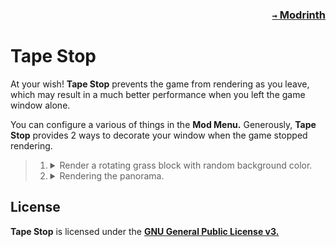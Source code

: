 ### <p align=right>[`→` Modrinth](https://modrinth.com/mod/tapestop)</p>

# Tape Stop

At your wish! **Tape Stop** prevents the game from rendering as you leave, which may result in a much better performance when you left the game window alone.

You can configure a various of things in the **Mod Menu.** Generously, **Tape Stop** provides 2 ways to decorate your window when the game stopped rendering.

<blockquote>
  <ol>
    <li>
      <details>
        <summary>
          Render a rotating grass block with random background color.
        </summary>
        <img src="https://github.com/KrLite/Tape-Stop/blob/artwork/content/rotating_grass_block.png" />
      </details>
    </li>
    <li>
      <details>
        <summary>
          Rendering the panorama.
        </summary>
        <img src="https://github.com/KrLite/Tape-Stop/blob/artwork/content/panorama.png" />
      </details>
    </li>
  </ol>
</blockquote>

## License

**Tape Stop** is licensed under the **[GNU General Public License v3.](LICENSE)**
